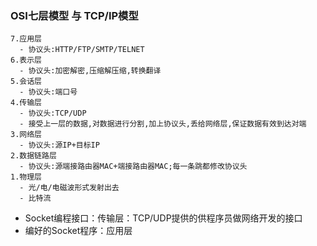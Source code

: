 ### OSI七层模型 与 TCP/IP模型

```
7.应用层
  - 协议头:HTTP/FTP/SMTP/TELNET
6.表示层
  - 协议头:加密解密,压缩解压缩,转换翻译
5.会话层
  - 协议头:端口号
4.传输层
  - 协议头:TCP/UDP
  - 接受上一层的数据,对数据进行分割,加上协议头,丢给网络层,保证数据有效到达对端
3.网络层
  - 协议头:源IP+目标IP
2.数据链路层
  - 协议头:源端接路由器MAC+端接路由器MAC;每一条跳都修改协议头
1.物理层
  - 光/电/电磁波形式发射出去
  - 比特流
```

- Socket编程接口：传输层：TCP/UDP提供的供程序员做网络开发的接口
- 编好的Socket程序：应用层